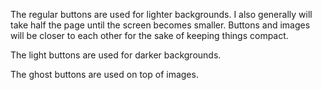   The regular buttons are used for lighter backgrounds. I also generally will take half the page until the screen becomes smaller. Buttons and images will be closer to each other for the sake of keeping things compact.

  The light buttons are used for darker backgrounds.

  The ghost buttons are used on top of images.
